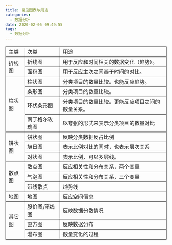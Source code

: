 ```yaml
---
title: 常见图表与用途
categories:
  - 数据分析
date: 2020-02-05 09:49:55
tags:
  - 数据分析
---
```




<table width="100%" border="1">
  <tbody>
    <tr>
      <td>主类 </td>
      <td>次类 </td>
      <td>用途 </td>
    </tr>
    <tr>
      <td rowspan="2">折线图</td>
      <td>折线图</td>
      <td>用于反应和时间相关的数据变化（趋势）。</td>
    </tr>
    <tr>
      <td>面积图</td>
      <td>用于反应主次之间基于时间的对比。</td>
    </tr>
    <tr>
      <td rowspan="4">柱状图</td>
      <td>柱状图</td>
      <td>分类项目的数量比较。也能反应趋势。</td>
    </tr>
    <tr>
      <td>条形图</td>
      <td>分类项目的数量比较。</td>
    </tr>
    <tr>
      <td>环状条形图</td>
      <td>分类项目的数量比较。更能反应项目之间的数量关系。</td>
    </tr>
    <tr>
      <td>南丁格尔玫瑰图</td>
      <td>以夸张的形式来表示分类项目的数量对比</td>
    </tr>
    <tr>
      <td rowspan="3">饼状图</td>
      <td>饼状图</td>
      <td>反映分类数据反占比例</td>
    </tr>
    <tr>
      <td>旭日图</td>
      <td>表示比例对比的同时，也表示层次关系</td>
    </tr>
    <tr>
      <td>对状图</td>
      <td>表示比例，可以多层线。</td>
    </tr>
    <tr>
      <td rowspan="3">散点图</td>
      <td>散点图</td>
      <td>反应相关性和分布关系，两个变量</td>
    </tr>
    <tr>
      <td>气泡图</td>
      <td>反应相关性和分布关系，三个变量</td>
    </tr>
    <tr>
      <td>带线散点</td>
      <td>趋势线</td>
    </tr>
    <tr>
      <td>地图</td>
      <td>地图</td>
      <td>反应空间信息</td>
    </tr>
    <tr>
      <td rowspan="3">其它图</td>
      <td>股价图/箱线图</td>
      <td>反映数据分散情况</td>
    </tr>
    <tr>
      <td>直方图</td>
      <td>反映数据分布</td>
    </tr>
    <tr>
      <td>瀑布图</td>
      <td>数量变化的过程</td>
    </tr>
  </tbody>
</table>

